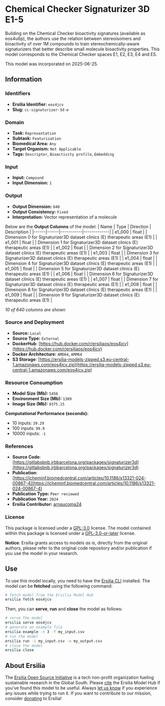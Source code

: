 # Chemical Checker Signaturizer 3D E1-5

Building on the Chemical Checker bioactivity signatures (available as eos4u6p), the authors use the relation between stereoisomers and bioactivity of over 1M compounds to train stereochemically-aware signaturizers that better describe small molecule bioactivity properties. This model corresponds to the Chemical Checker spaces E1, E2, E3, E4 and E5.

This model was incorporated on 2025-06-25.

## Information
### Identifiers
- **Ersilia Identifier:** `eos4jcv`
- **Slug:** `cc-signaturizer-3d-e`

### Domain
- **Task:** `Representation`
- **Subtask:** `Featurization`
- **Biomedical Area:** `Any`
- **Target Organism:** `Not Applicable`
- **Tags:** `Descriptor`, `Bioactivity profile`, `Embedding`

### Input
- **Input:** `Compound`
- **Input Dimension:** `1`

### Output
- **Output Dimension:** `640`
- **Output Consistency:** `Fixed`
- **Interpretation:** Vector representation of a molecule

Below are the **Output Columns** of the model:
| Name | Type | Direction | Description |
|------|------|-----------|-------------|
| e1_000 | float |  | Dimension 0 for Signaturizer3D dataset clinics (E) therapeutic areas (E1) |
| e1_001 | float |  | Dimension 1 for Signaturizer3D dataset clinics (E) therapeutic areas (E1) |
| e1_002 | float |  | Dimension 2 for Signaturizer3D dataset clinics (E) therapeutic areas (E1) |
| e1_003 | float |  | Dimension 3 for Signaturizer3D dataset clinics (E) therapeutic areas (E1) |
| e1_004 | float |  | Dimension 4 for Signaturizer3D dataset clinics (E) therapeutic areas (E1) |
| e1_005 | float |  | Dimension 5 for Signaturizer3D dataset clinics (E) therapeutic areas (E1) |
| e1_006 | float |  | Dimension 6 for Signaturizer3D dataset clinics (E) therapeutic areas (E1) |
| e1_007 | float |  | Dimension 7 for Signaturizer3D dataset clinics (E) therapeutic areas (E1) |
| e1_008 | float |  | Dimension 8 for Signaturizer3D dataset clinics (E) therapeutic areas (E1) |
| e1_009 | float |  | Dimension 9 for Signaturizer3D dataset clinics (E) therapeutic areas (E1) |

_10 of 640 columns are shown_
### Source and Deployment
- **Source:** `Local`
- **Source Type:** `External`
- **DockerHub**: [https://hub.docker.com/r/ersiliaos/eos4jcv](https://hub.docker.com/r/ersiliaos/eos4jcv)
- **Docker Architecture:** `AMD64`, `ARM64`
- **S3 Storage**: [https://ersilia-models-zipped.s3.eu-central-1.amazonaws.com/eos4jcv.zip](https://ersilia-models-zipped.s3.eu-central-1.amazonaws.com/eos4jcv.zip)

### Resource Consumption
- **Model Size (Mb):** `5456`
- **Environment Size (Mb):** `1309`
- **Image Size (Mb):** `9375.15`

**Computational Performance (seconds):**
- 10 inputs: `39.29`
- 100 inputs: `99.9`
- 10000 inputs: `-1`

### References
- **Source Code**: [https://gitlabsbnb.irbbarcelona.org/packages/signaturizer3d](https://gitlabsbnb.irbbarcelona.org/packages/signaturizer3d)
- **Publication**: [https://jcheminf.biomedcentral.com/articles/10.1186/s13321-024-00867-4](https://jcheminf.biomedcentral.com/articles/10.1186/s13321-024-00867-4)
- **Publication Type:** `Peer reviewed`
- **Publication Year:** `2024`
- **Ersilia Contributor:** [arnaucoma24](https://github.com/arnaucoma24)

### License
This package is licensed under a [GPL-3.0](https://github.com/ersilia-os/ersilia/blob/master/LICENSE) license. The model contained within this package is licensed under a [GPL-3.0-or-later](LICENSE) license.

**Notice**: Ersilia grants access to models _as is_, directly from the original authors, please refer to the original code repository and/or publication if you use the model in your research.


## Use
To use this model locally, you need to have the [Ersilia CLI](https://github.com/ersilia-os/ersilia) installed.
The model can be **fetched** using the following command:
```bash
# fetch model from the Ersilia Model Hub
ersilia fetch eos4jcv
```
Then, you can **serve**, **run** and **close** the model as follows:
```bash
# serve the model
ersilia serve eos4jcv
# generate an example file
ersilia example -n 3 -f my_input.csv
# run the model
ersilia run -i my_input.csv -o my_output.csv
# close the model
ersilia close
```

## About Ersilia
The [Ersilia Open Source Initiative](https://ersilia.io) is a tech non-profit organization fueling sustainable research in the Global South.
Please [cite](https://github.com/ersilia-os/ersilia/blob/master/CITATION.cff) the Ersilia Model Hub if you've found this model to be useful. Always [let us know](https://github.com/ersilia-os/ersilia/issues) if you experience any issues while trying to run it.
If you want to contribute to our mission, consider [donating](https://www.ersilia.io/donate) to Ersilia!
